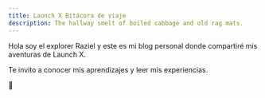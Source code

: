 ```yaml
---
title: Launch X Bitácora de viaje
description: The hallway smelt of boiled cabbage and old rag mats.
---
```


Hola soy el explorer Raziel y este es mi blog personal donde compartiré mis aventuras de Launch X.

Te invito a conocer mis aprendizajes y leer mis experiencias.

🚀




